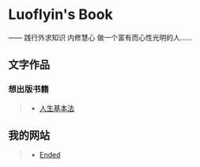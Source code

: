 # Luoflyin's Book

—— 践行外求知识 内修慧心 做一个富有而心性光明的人......

## 文字作品

### 想出版书籍

> * [人生基本法](/lifelaw/)

## 我的网站

> * [Ended](https://ended.cn)
